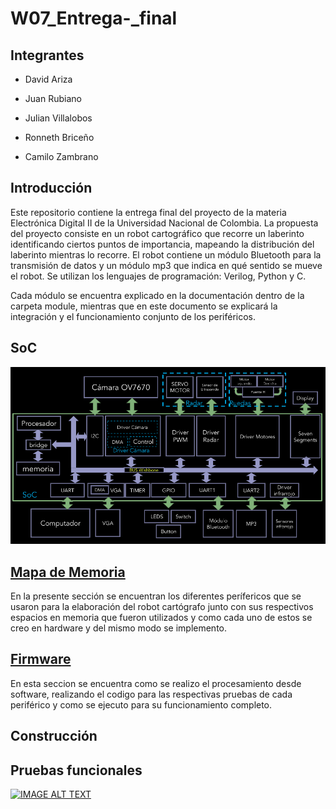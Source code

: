 # W07_Entrega-_final

## Integrantes 

- David Ariza

- Juan Rubiano

- Julian Villalobos

- Ronneth Briceño

- Camilo Zambrano

## Introducción

Este repositorio contiene la entrega final del proyecto de la materia Electrónica Digital II de la Universidad Nacional de Colombia. La propuesta del proyecto consiste en un robot cartográfico que recorre un laberinto identificando ciertos puntos de importancia, mapeando la distribución del laberinto mientras lo recorre. El robot contiene un módulo Bluetooth para la transmisión de datos y un módulo mp3 que indica en qué sentido se mueve el robot. Se utilizan los lenguajes de programación: Verilog, Python y C. 

Cada módulo se encuentra explicado en la documentación dentro de la carpeta module, mientras que en este documento se explicará la integración y el funcionamiento conjunto de los periféricos.

## SoC

![Screenshot](/images/SoCMem.png)

## [ Mapa de Memoria ](https://github.com/unal-edigital2/w07_entrega-_final-grupo11/tree/main/module)

En la presente sección se encuentran los diferentes perífericos que se usaron para la elaboración del robot cartógrafo junto con sus respectivos espacios en memoria que fueron utilizados y como cada uno de estos se creo en hardware y del mismo modo se implemento.

## [ Firmware ](https://github.com/unal-edigital2/w07_entrega-_final-grupo11/tree/main/firmware)

En esta seccion se encuentra como se realizo el procesamiento desde software, realizando el codigo para las respectivas pruebas de cada periférico y como se ejecuto para su funcionamiento completo.

## Construcción


## Pruebas funcionales

[![IMAGE ALT TEXT](http://img.youtube.com/vi/XLlC-236xpk/0.jpg)](http://www.youtube.com/watch?v=XLlC-236xpk "Video Title")

